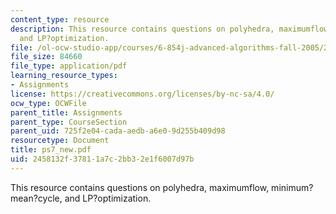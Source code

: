 ```yaml
---
content_type: resource
description: This resource contains questions on polyhedra, maximumflow, minimum?mean?cycle,
  and LP?optimization.
file: /ol-ocw-studio-app/courses/6-854j-advanced-algorithms-fall-2005/2458132f37811a7c2bb32e1f6007d97b_ps7_new.pdf
file_size: 84660
file_type: application/pdf
learning_resource_types:
- Assignments
license: https://creativecommons.org/licenses/by-nc-sa/4.0/
ocw_type: OCWFile
parent_title: Assignments
parent_type: CourseSection
parent_uid: 725f2e04-cada-aedb-a6e0-9d255b409d98
resourcetype: Document
title: ps7_new.pdf
uid: 2458132f-3781-1a7c-2bb3-2e1f6007d97b
---
```

This resource contains questions on polyhedra, maximumflow, minimum?mean?cycle, and LP?optimization.